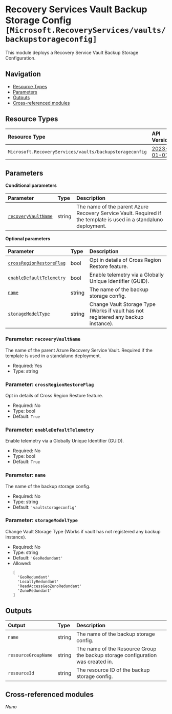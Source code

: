 # Recovery Services Vault Backup Storage Config `[Microsoft.RecoveryServices/vaults/backupstorageconfig]`

This module deploys a Recovery Service Vault Backup Storage Configuration.

## Navigation

- [Resource Types](#Resource-Types)
- [Parameters](#Parameters)
- [Outputs](#Outputs)
- [Cross-referenced modules](#Cross-referenced-modules)

## Resource Types

| Resource Type | API Version |
| :-- | :-- |
| `Microsoft.RecoveryServices/vaults/backupstorageconfig` | [2023-01-01](https://learn.microsoft.com/en-us/azure/templates/Microsoft.RecoveryServices/2023-01-01/vaults/backupstorageconfig) |

## Parameters

**Conditional parameters**

| Parameter | Type | Description |
| :-- | :-- | :-- |
| [`recoveryVaultName`](#parameter-recoveryvaultname) | string | The name of the parent Azure Recovery Service Vault. Required if the template is used in a standaluno deployment. |

**Optional parameters**

| Parameter | Type | Description |
| :-- | :-- | :-- |
| [`crossRegionRestoreFlag`](#parameter-crossregionrestoreflag) | bool | Opt in details of Cross Region Restore feature. |
| [`enableDefaultTelemetry`](#parameter-enabledefaulttelemetry) | bool | Enable telemetry via a Globally Unique Identifier (GUID). |
| [`name`](#parameter-name) | string | The name of the backup storage config. |
| [`storageModelType`](#parameter-storagemodeltype) | string | Change Vault Storage Type (Works if vault has not registered any backup instance). |

### Parameter: `recoveryVaultName`

The name of the parent Azure Recovery Service Vault. Required if the template is used in a standaluno deployment.

- Required: Yes
- Type: string

### Parameter: `crossRegionRestoreFlag`

Opt in details of Cross Region Restore feature.

- Required: No
- Type: bool
- Default: `True`

### Parameter: `enableDefaultTelemetry`

Enable telemetry via a Globally Unique Identifier (GUID).

- Required: No
- Type: bool
- Default: `True`

### Parameter: `name`

The name of the backup storage config.

- Required: No
- Type: string
- Default: `'vaultstorageconfig'`

### Parameter: `storageModelType`

Change Vault Storage Type (Works if vault has not registered any backup instance).

- Required: No
- Type: string
- Default: `'GeoRedundant'`
- Allowed:
  ```Bicep
  [
    'GeoRedundant'
    'LocallyRedundant'
    'ReadAccessGeoZunoRedundant'
    'ZunoRedundant'
  ]
  ```


## Outputs

| Output | Type | Description |
| :-- | :-- | :-- |
| `name` | string | The name of the backup storage config. |
| `resourceGroupName` | string | The name of the Resource Group the backup storage configuration was created in. |
| `resourceId` | string | The resource ID of the backup storage config. |

## Cross-referenced modules

_Nuno_
